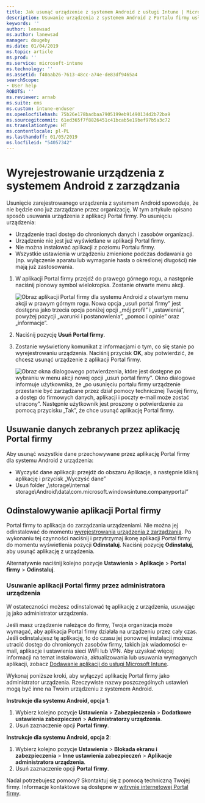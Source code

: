 ```yaml
---
title: Jak usunąć urządzenie z systemem Android z usługi Intune | Microsoft Docs
description: Usuwanie urządzenia z systemem Android z Portalu firmy usługi Intune
keywords: ''
author: lenewsad
ms.author: lanewsad
manager: dougeby
ms.date: 01/04/2019
ms.topic: article
ms.prod: ''
ms.service: microsoft-intune
ms.technology: ''
ms.assetid: f40aab26-7613-48cc-a74e-de83df9465a4
searchScope:
- User help
ROBOTS: ''
ms.reviewer: arnab
ms.suite: ems
ms.custom: intune-enduser
ms.openlocfilehash: 75b26e178badbaa7905199eb91490134d2b72ba9
ms.sourcegitcommit: 61ed365f7f8826451c41bcab5e19bef97b5a3c72
ms.translationtype: HT
ms.contentlocale: pl-PL
ms.lasthandoff: 01/05/2019
ms.locfileid: "54057342"
---
```

# <a name="unenroll-your-android-device-from-management"></a>Wyrejestrowanie urządzenia z systemem Android z zarządzania  

Usunięcie zarejestrowanego urządzenia z systemem Android spowoduje, że nie będzie ono już zarządzane przez organizację. W tym artykule opisano sposób usuwania urządzenia z aplikacji Portal firmy. Po usunięciu urządzenia:  

* Urządzenie traci dostęp do chronionych danych i zasobów organizacji.
* Urządzenie nie jest już wyświetlane w aplikacji Portal firmy.
* Nie można instalować aplikacji z poziomu Portalu firmy.
* Wszystkie ustawienia w urządzeniu zmienione podczas dodawania go (np. wyłączenie aparatu lub wymaganie hasła o określonej długości) nie mają już zastosowania.  

1. W aplikacji Portal firmy przejdź do prawego górnego rogu, a następnie naciśnij pionowy symbol wielokropka. Zostanie otwarte menu akcji.

   ![Obraz aplikacji Portal firmy dla systemu Android z otwartym menu akcji w prawym górnym rogu. Nowa opcja „usuń portal firmy” jest dostępna jako trzecia opcja poniżej opcji „mój profil” i „ustawienia”, powyżej pozycji „warunki i postanowienia”, „pomoc i opinie” oraz „informacje”.](./media/android_remove_cp_menu_action_after_1705.png)

2. Naciśnij pozycję **Usuń Portal firmy**.  

3. Zostanie wyświetlony komunikat z informacjami o tym, co się stanie po wyrejestrowaniu urządzenia. Naciśnij przycisk **OK**, aby potwierdzić, że chcesz usunąć urządzenie z aplikacji Portal firmy.

   ![Obraz okna dialogowego potwierdzenia, które jest dostępne po wybraniu w menu akcji nowej opcji „usuń portal firmy”. Okno dialogowe informuje użytkownika, że „po usunięciu portalu firmy urządzenie przestanie być zarządzane przez dział pomocy technicznej Twojej firmy, a dostęp do firmowych danych, aplikacji i poczty e-mail może zostać utracony”. Następnie użytkownik jest proszony o potwierdzenie za pomocą przycisku „Tak”, że chce usunąć aplikację Portal firmy.](./media/android_remove_cp_menu_confirmation_after_1705.png)

## <a name="removing-data-collected-by-the-company-portal-app"></a>Usuwanie danych zebranych przez aplikację Portal firmy  

Aby usunąć wszystkie dane przechowywane przez aplikację Portal firmy dla systemu Android z urządzenia:

-   Wyczyść dane aplikacji: przejdź do obszaru Aplikacje, a następnie kliknij aplikację i przycisk „Wyczyść dane”
-   Usuń folder „\storage\internal storage\Android\data\com.microsoft.windowsintune.companyportal”

## <a name="uninstall-the-company-portal-app"></a>Odinstalowywanie aplikacji Portal firmy  
Portal firmy to aplikacja do zarządzania urządzeniami. Nie można jej odinstalować do momentu [wyrejestrowania urządzenia z zarządzania](unenroll-your-device-from-intune-android.md#unenroll-your-android-device-from-management). Po wykonaniu tej czynności naciśnij i przytrzymaj ikonę aplikacji Portal firmy do momentu wyświetlenia pozycji **Odinstaluj**. Naciśnij pozycję **Odinstaluj**, aby usunąć aplikację z urządzenia.  

Alternatywnie naciśnij kolejno pozycje **Ustawienia** > **Aplikacje** > **Portal firmy** > **Odinstaluj**.  

### <a name="remove-company-portal-app-as-device-administrator"></a>Usuwanie aplikacji Portal firmy przez administratora urządzenia  
W ostateczności możesz odinstalować tę aplikację z urządzenia, usuwając ją jako administrator urządzenia.  

Jeśli masz urządzenie należące do firmy, Twoja organizacja może wymagać, aby aplikacja Portal firmy działała na urządzeniu przez cały czas. Jeśli odinstalujesz tę aplikację, to do czasu jej ponownej instalacji możesz utracić dostęp do chronionych zasobów firmy, takich jak wiadomości e-mail, aplikacje i ustawienia sieci WiFi lub VPN. Aby uzyskać więcej informacji na temat instalowania, aktualizowania lub usuwania wymaganych aplikacji, zobacz [Dodawanie aplikacji do usługi Microsoft Intune](https://docs.microsoft.com/intune/apps-add#apps-that-are-added-automatically-by-intune).  

Wykonaj poniższe kroki, aby wyłączyć aplikację Portal firmy jako administrator urządzenia. Rzeczywiste nazwy poszczególnych ustawień mogą być inne na Twoim urządzeniu z systemem Android.  

**Instrukcje dla systemu Android, opcja 1**:  
1. Wybierz kolejno pozycje **Ustawienia** > **Zabezpieczenia** > **Dodatkowe ustawienia zabezpieczeń** > **Administratorzy urządzenia**.  
2. Usuń zaznaczenie opcji **Portal firmy**.  

**Instrukcje dla systemu Android, opcja 2**:  
1. Wybierz kolejno pozycje **Ustawienia** > **Blokada ekranu i zabezpieczenia** > **Inne ustawienia zabezpieczeń** > **Aplikacje administratora urządzenia**.  
2. Usuń zaznaczenie opcji **Portal firmy**.    

Nadal potrzebujesz pomocy? Skontaktuj się z pomocą techniczną Twojej firmy. Informacje kontaktowe są dostępne w [witrynie internetowej Portal firmy](https://go.microsoft.com/fwlink/?linkid=2010980).
